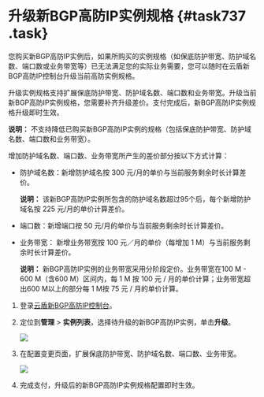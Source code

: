 # 升级新BGP高防IP实例规格 {#task737 .task}

您购买新BGP高防IP实例后，如果所购买的实例规格（如保底防护带宽、防护域名数、端口数或业务带宽等）已无法满足您的实际业务需要，您可以随时在云盾新BGP高防IP控制台升级当前高防实例规格。

升级实例规格支持扩展保底防护带宽、防护域名数、端口数和业务带宽。升级当前新BGP高防IP实例规格，您需要补齐升级差价。支付完成后，新BGP高防IP实例规格升级即时生效。

**说明：** 不支持降低已购买新BGP高防IP实例的规格（包括保底防护带宽、防护域名数、端口数和业务带宽）。

增加防护域名数、端口数、业务带宽所产生的差价部分按以下方式计算：

-   防护域名数：新增防护域名按 300 元/月的单价与当前服务剩余时长计算差价。

    **说明：** 该新BGP高防IP实例所包含的防护域名数超过95个后，每个新增防护域名按 225 元/月的单价计算差价。

-   端口数：新增端口按 50 元/月的单价与当前服务剩余时长计算差价。
-   业务带宽： 新增业务带宽按 100 元／月的单价（每增加 1 M）与当前服务剩余时长计算差价。

    **说明：** 新BGP高防IP实例的业务带宽采用分阶段定价。业务带宽在100 M - 600 M（含600 M）区间内，每 1 M 按 100 元 / 月的单价计算；业务带宽超出600 M以上的部分每 1 M按 75 元 / 月的单价计算。


1.  登录[云盾新BGP高防IP控制台](https://yundunnext.console.aliyun.com/?p=ddoscoo#/report)。 
2.  定位到**管理** \> **实例列表**，选择待升级的新BGP高防IP实例，单击**升级**。 

    ![](http://static-aliyun-doc.oss-cn-hangzhou.aliyuncs.com/assets/img/79683/155411444336584_zh-CN.png)

3.  在配置变更页面，扩展保底防护带宽、防护域名数、端口数、业务带宽。 

    ![](http://static-aliyun-doc.oss-cn-hangzhou.aliyuncs.com/assets/img/79683/155411444436630_zh-CN.png)

4.  完成支付，升级后的新BGP高防IP实例规格配置即时生效。 

